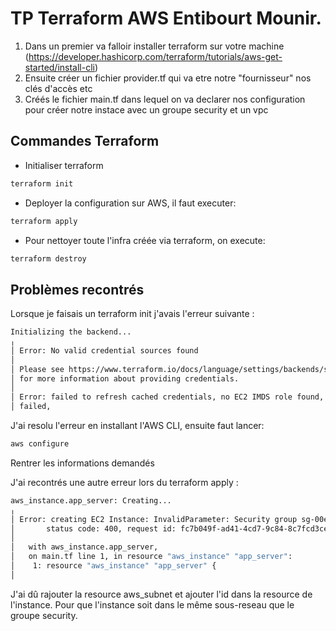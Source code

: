 # TP Terraform AWS Entibourt Mounir.

1. Dans un premier va falloir installer terraform sur votre machine (https://developer.hashicorp.com/terraform/tutorials/aws-get-started/install-cli)
2. Ensuite créer un fichier provider.tf qui va etre notre "fournisseur" nos clés d'accès etc
3. Créés le fichier main.tf dans lequel on va declarer nos configuration pour créer notre instace avec un groupe security et un vpc
## Commandes Terraform
- Initialiser terraform
```bash
terraform init
```
- Deployer la configuration sur AWS, il faut executer:
```bash
terraform apply
```
- Pour nettoyer toute l'infra créée via terraform, on execute:
```bash
terraform destroy
```
## Problèmes recontrés

Lorsque je faisais un terraform init j'avais l'erreur suivante :
```bash
Initializing the backend...
╷
│ Error: No valid credential sources found
│
│ Please see https://www.terraform.io/docs/language/settings/backends/s3.html
│ for more information about providing credentials.
│
│ Error: failed to refresh cached credentials, no EC2 IMDS role found, operation error ec2imds: GetMetadata, exceeded maximum number of attempts, 3, request send    
│ failed,
```
J'ai resolu l'erreur en installant l'AWS CLI, ensuite faut lancer: 
```bash
aws configure
```
Rentrer les informations demandés

J'ai recontrés une autre erreur lors du terraform apply :
```bash
aws_instance.app_server: Creating...
╷
│ Error: creating EC2 Instance: InvalidParameter: Security group sg-00ee7d6ae30a37512 and subnet subnet-09b1ca5658af3da53 belong to different networks.
│       status code: 400, request id: fc7b049f-ad41-4cd7-9c84-8c7fcd3ce88c
│
│   with aws_instance.app_server,
│   on main.tf line 1, in resource "aws_instance" "app_server":
│    1: resource "aws_instance" "app_server" {
│
```
J'ai dû rajouter la resource aws_subnet et ajouter l'id dans la resource de l'instance. Pour que l'instance soit dans le même sous-reseau que le groupe security.
